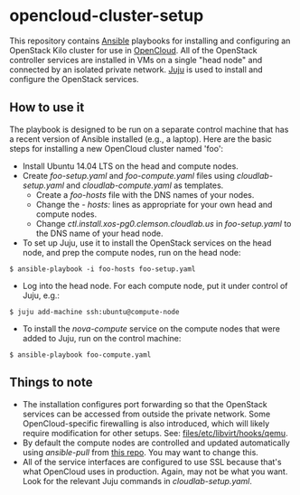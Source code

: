 # opencloud-cluster-setup
This repository contains [Ansible](http://docs.ansible.com) playbooks for installing and configuring an OpenStack Kilo cluster 
for use in [OpenCloud](http://guide.opencloud.us).  All of the OpenStack controller services are installed in VMs on a 
single "head node" and connected by an isolated private network. [Juju](http://www.ubuntu.com/cloud/tools/juju) is used 
to install and configure the OpenStack services.

## How to use it

The playbook is designed to be run on a separate control machine that has a recent version of Ansible installed (e.g., a laptop).
Here are the basic steps for installing a new OpenCloud cluster named 'foo':

* Install Ubuntu 14.04 LTS on the head and compute nodes.
* Create *foo-setup.yaml* and *foo-compute.yaml* files using *cloudlab-setup.yaml* and *cloudlab-compute.yaml* as templates.  
  * Create a *foo-hosts* file with the DNS names of your nodes.
  * Change the *- hosts:* lines as appropriate for your own head and compute nodes.  
  * Change *ctl.install.xos-pg0.clemson.cloudlab.us* in *foo-setup.yaml*  to the DNS name of your head node.
* To set up Juju, use it to install the OpenStack services on the head node, and prep the compute nodes, run on the head node:
```
$ ansible-playbook -i foo-hosts foo-setup.yaml
```
* Log into the head node.  For each compute node, put it under control of Juju, e.g.:
```
$ juju add-machine ssh:ubuntu@compute-node
```
* To install the *nova-compute* service on the compute nodes that were added to Juju, run on the control machine:
```
$ ansible-playbook foo-compute.yaml
```

## Things to note

* The installation configures port forwarding so that the OpenStack services can be accessed from outside the private network. Some OpenCloud-specific firewalling is also introduced, which will likely require modification for other setups.  See: [files/etc/libvirt/hooks/qemu](https://github.com/andybavier/opencloud-cluster-setup/blob/master/files/etc/libvirt/hooks/qemu).
* By default the compute nodes are controlled and updated automatically using *ansible-pull* from [this repo](https://github.com/andybavier/opencloud-nova-compute-ansible).  You may want to change this.
* All of the service interfaces are configured to use SSL because that's what OpenCloud uses in production.  Again, may not be what you want.  Look for the relevant Juju commands in *cloudlab-setup.yaml*.

